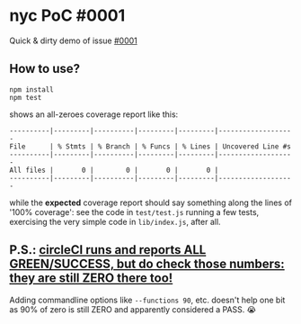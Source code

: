 # nyc PoC \#0001

Quick &amp; dirty demo of issue [\#0001](https://github.com/mochajs/nyc/issues/4675)

## How to use?

```
npm install
npm test
```

shows an all-zeroes coverage report like this:

```
----------|---------|----------|---------|---------|-------------------
File      | % Stmts | % Branch | % Funcs | % Lines | Uncovered Line #s
----------|---------|----------|---------|---------|-------------------
All files |       0 |        0 |       0 |       0 |
----------|---------|----------|---------|---------|-------------------
```

while the **expected** coverage report should say something along the lines of '100% coverage': see the code in `test/test.js` running a few tests, exercising the very simple code in `lib/index.js`, after all.


## P.S.: [circleCI runs and reports ALL GREEN/SUCCESS, but do check those numbers: they are still ZERO there too!](https://app.circleci.com/pipelines/github/GerHobbelt/nyc-PoC-0001)

Adding commandline options like `--functions 90`, etc. doesn't help one bit as 90% of zero is still ZERO and apparently considered a PASS. 😭

